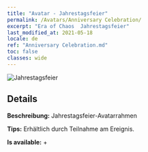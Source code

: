 ```yaml
---
title: "Avatar - Jahrestagsfeier"
permalink: /Avatars/Anniversary Celebration/
excerpt: "Era of Chaos  Jahrestagsfeier"
last_modified_at: 2021-05-18
locale: de
ref: "Anniversary Celebration.md"
toc: false
classes: wide
---
```

 ![Jahrestagsfeier](/images/a/avatarFrame_65.png)

## Details

 **Beschreibung:** Jahrestagsfeier-Avatarrahmen 

 **Tips:** Erhältlich durch Teilnahme am Ereignis. 

 **Is available:**  + 

